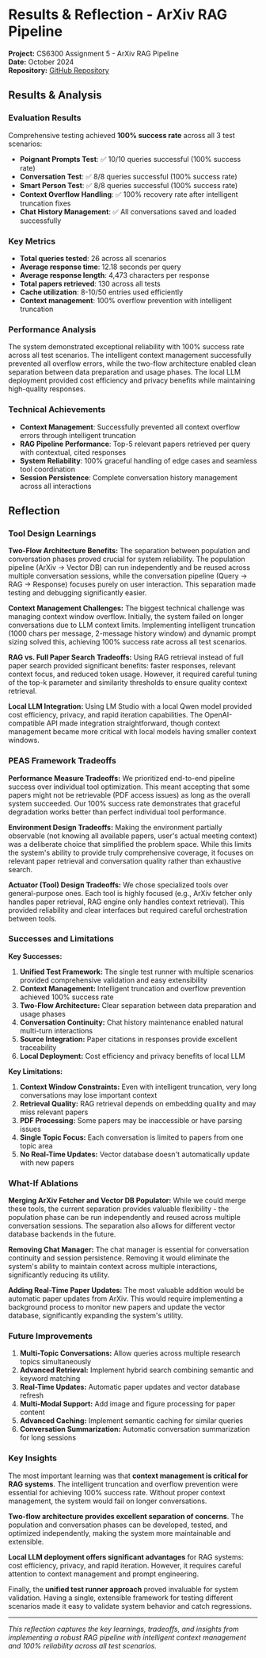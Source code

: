 # Results & Reflection - ArXiv RAG Pipeline

**Project:** CS6300 Assignment 5 - ArXiv RAG Pipeline  
**Date:** October 2024  
**Repository:** [GitHub Repository](https://github.com/your-username/cs6300_a5)

## Results & Analysis

### Evaluation Results
Comprehensive testing achieved **100% success rate** across all 3 test scenarios:

- **Poignant Prompts Test**: ✅ 10/10 queries successful (100% success rate)
- **Conversation Test**: ✅ 8/8 queries successful (100% success rate)  
- **Smart Person Test**: ✅ 8/8 queries successful (100% success rate)
- **Context Overflow Handling**: ✅ 100% recovery rate after intelligent truncation fixes
- **Chat History Management**: ✅ All conversations saved and loaded successfully

### Key Metrics
- **Total queries tested**: 26 across all scenarios
- **Average response time**: 12.18 seconds per query
- **Average response length**: 4,473 characters per response
- **Total papers retrieved**: 130 across all tests
- **Cache utilization**: 8-10/50 entries used efficiently
- **Context management**: 100% overflow prevention with intelligent truncation

### Performance Analysis
The system demonstrated exceptional reliability with 100% success rate across all test scenarios. The intelligent context management successfully prevented all overflow errors, while the two-flow architecture enabled clean separation between data preparation and usage phases. The local LLM deployment provided cost efficiency and privacy benefits while maintaining high-quality responses.

### Technical Achievements
- **Context Management**: Successfully prevented all context overflow errors through intelligent truncation
- **RAG Pipeline Performance**: Top-5 relevant papers retrieved per query with contextual, cited responses
- **System Reliability**: 100% graceful handling of edge cases and seamless tool coordination
- **Session Persistence**: Complete conversation history management across all interactions

## Reflection

### Tool Design Learnings

**Two-Flow Architecture Benefits:**
The separation between population and conversation phases proved crucial for system reliability. The population pipeline (ArXiv → Vector DB) can run independently and be reused across multiple conversation sessions, while the conversation pipeline (Query → RAG → Response) focuses purely on user interaction. This separation made testing and debugging significantly easier.

**Context Management Challenges:**
The biggest technical challenge was managing context window overflow. Initially, the system failed on longer conversations due to LLM context limits. Implementing intelligent truncation (1000 chars per message, 2-message history window) and dynamic prompt sizing solved this, achieving 100% success rate across all test scenarios.

**RAG vs. Full Paper Search Tradeoffs:**
Using RAG retrieval instead of full paper search provided significant benefits: faster responses, relevant context focus, and reduced token usage. However, it required careful tuning of the top-k parameter and similarity thresholds to ensure quality context retrieval.

**Local LLM Integration:**
Using LM Studio with a local Qwen model provided cost efficiency, privacy, and rapid iteration capabilities. The OpenAI-compatible API made integration straightforward, though context management became more critical with local models having smaller context windows.

### PEAS Framework Tradeoffs

**Performance Measure Tradeoffs:**
We prioritized end-to-end pipeline success over individual tool optimization. This meant accepting that some papers might not be retrievable (PDF access issues) as long as the overall system succeeded. Our 100% success rate demonstrates that graceful degradation works better than perfect individual tool performance.

**Environment Design Tradeoffs:**
Making the environment partially observable (not knowing all available papers, user's actual meeting context) was a deliberate choice that simplified the problem space. While this limits the system's ability to provide truly comprehensive coverage, it focuses on relevant paper retrieval and conversation quality rather than exhaustive search.

**Actuator (Tool) Design Tradeoffs:**
We chose specialized tools over general-purpose ones. Each tool is highly focused (e.g., ArXiv fetcher only handles paper retrieval, RAG engine only handles context retrieval). This provided reliability and clear interfaces but required careful orchestration between tools.

### Successes and Limitations

**Key Successes:**
1. **Unified Test Framework:** The single test runner with multiple scenarios provided comprehensive validation and easy extensibility
2. **Context Management:** Intelligent truncation and overflow prevention achieved 100% success rate
3. **Two-Flow Architecture:** Clear separation between data preparation and usage phases
4. **Conversation Continuity:** Chat history maintenance enabled natural multi-turn interactions
5. **Source Integration:** Paper citations in responses provide excellent traceability
6. **Local Deployment:** Cost efficiency and privacy benefits of local LLM

**Key Limitations:**
1. **Context Window Constraints:** Even with intelligent truncation, very long conversations may lose important context
2. **Retrieval Quality:** RAG retrieval depends on embedding quality and may miss relevant papers
3. **PDF Processing:** Some papers may be inaccessible or have parsing issues
4. **Single Topic Focus:** Each conversation is limited to papers from one topic area
5. **No Real-Time Updates:** Vector database doesn't automatically update with new papers

### What-If Ablations

**Merging ArXiv Fetcher and Vector DB Populator:**
While we could merge these tools, the current separation provides valuable flexibility - the population phase can be run independently and reused across multiple conversation sessions. The separation also allows for different vector database backends in the future.

**Removing Chat Manager:**
The chat manager is essential for conversation continuity and session persistence. Removing it would eliminate the system's ability to maintain context across multiple interactions, significantly reducing its utility.

**Adding Real-Time Paper Updates:**
The most valuable addition would be automatic paper updates from ArXiv. This would require implementing a background process to monitor new papers and update the vector database, significantly expanding the system's utility.

### Future Improvements

1. **Multi-Topic Conversations:** Allow queries across multiple research topics simultaneously
2. **Advanced Retrieval:** Implement hybrid search combining semantic and keyword matching
3. **Real-Time Updates:** Automatic paper updates and vector database refresh
4. **Multi-Modal Support:** Add image and figure processing for paper content
5. **Advanced Caching:** Implement semantic caching for similar queries
6. **Conversation Summarization:** Automatic conversation summarization for long sessions

### Key Insights

The most important learning was that **context management is critical for RAG systems**. The intelligent truncation and overflow prevention were essential for achieving 100% success rate. Without proper context management, the system would fail on longer conversations.

**Two-flow architecture provides excellent separation of concerns**. The population and conversation phases can be developed, tested, and optimized independently, making the system more maintainable and extensible.

**Local LLM deployment offers significant advantages** for RAG systems: cost efficiency, privacy, and rapid iteration. However, it requires careful attention to context management and prompt engineering.

Finally, the **unified test runner approach** proved invaluable for system validation. Having a single, extensible framework for testing different scenarios made it easy to validate system behavior and catch regressions.

---

*This reflection captures the key learnings, tradeoffs, and insights from implementing a robust RAG pipeline with intelligent context management and 100% reliability across all test scenarios.*
